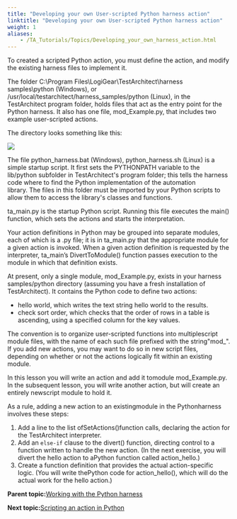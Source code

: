 ```yaml
--- 
title: "Developing your own User-scripted Python harness action"
linktitle: "Developing your own User-scripted Python harness action"
weight: 1
aliases: 
    - /TA_Tutorials/Topics/Developing_your_own_harness_action.html
---
```


To created a scripted Python action, you must define the action, and modify the existing harness files to implement it.

The folder C:\\Program Files\\LogiGear\\TestArchitect\\harness samples\\python \(Windows\), or /usr/local/testarchitect/harness\_samples/python \(Linux\), in the TestArchitect program folder, holds files that act as the entry point for the Python harness. It also has one file, mod\_Example.py, that includes two example user-scripted actions.

The directory looks something like this:

![](/images//Images/tut.Harness.Python_files.png)

The file python\_harness.bat \(Windows\), python\_harness.sh \(Linux\) is a simple startup script. It first sets the PYTHONPATH variable to the lib/python subfolder in TestArchitect's program folder; this tells the harness code where to find the Python implementation of the automation library. The files in this folder must be imported by your Python scripts to allow them to access the library's classes and functions.

ta\_main.py is the startup Python script. Running this file executes the main\(\) function, which sets the actions and starts the interpretation.

Your action definitions in Python may be grouped into separate modules, each of which is a .py file; it is in ta\_main.py that the appropriate module for a given action is invoked. When a given action definition is requested by the interpreter, ta\_main’s DivertToModule\(\) function passes execution to the module in which that definition exists.

At present, only a single module, mod\_Example.py, exists in your harness samples/python directory \(assuming you have a fresh installation of TestArchitect\). It contains the Python code to define two actions:

-   hello world, which writes the text string hello world to the results.
-   check sort order, which checks that the order of rows in a table is ascending, using a specified column for the key values.

The convention is to organize user-scripted functions into multiplescript module files, with the name of each such file prefixed with the string"mod\_". If you add new actions, you may want to do so in new script files, depending on whether or not the actions logically fit within an existing module.

In this lesson you will write an action and add it tomodule mod\_Example.py. In the subsequent lesson, you will write another action, but will create an entirely newscript module to hold it.

As a rule, adding a new action to an existingmodule in the Pythonharness involves these steps:

1.  Add a line to the list ofSetActions\(\)function calls, declaring the action for the TestArchitect interpreter.
2.  Add an `else-if` clause to the divert\(\) function, directing control to a function written to handle the new action. \(In the next exercise, you will divert the hello action to aPython function called action\_hello.\)
3.  Create a function definition that provides the actual action-specific logic. \(You will write thePython code for action\_hello\(\), which will do the actual work for the hello action.\)

**Parent topic:**[Working with the Python harness](/TA_Tutorials/Topics/Tutorial_Scripting_actions_in_other_languages_python.html)

**Next topic:**[Scripting an action in Python](/TA_Tutorials/Topics/Scripting_an_action.html)

